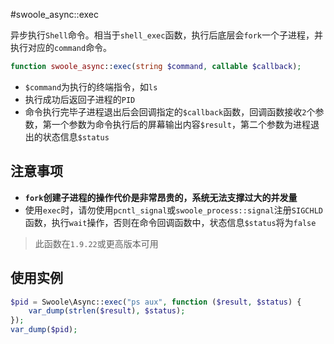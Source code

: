 #swoole_async::exec

异步执行`Shell`命令。相当于`shell_exec`函数，执行后底层会`fork`一个子进程，并执行对应的`command`命令。

```php
function swoole_async::exec(string $command, callable $callback);
```

* `$command`为执行的终端指令，如`ls`
* 执行成功后返回子进程的`PID`
* 命令执行完毕子进程退出后会回调指定的`$callback`函数，回调函数接收`2`个参数，第一个参数为命令执行后的屏幕输出内容`$result`，第二个参数为进程退出的状态信息`$status`

注意事项
-----
* **`fork`创建子进程的操作代价是非常昂贵的，系统无法支撑过大的并发量**
* 使用`exec`时，请勿使用`pcntl_signal`或`swoole_process::signal`注册`SIGCHLD`函数，执行`wait`操作，否则在命令回调函数中，状态信息`$status`将为`false`

> 此函数在`1.9.22`或更高版本可用  


使用实例
-----
```php
$pid = Swoole\Async::exec("ps aux", function ($result, $status) {
    var_dump(strlen($result), $status);
});
var_dump($pid);
```